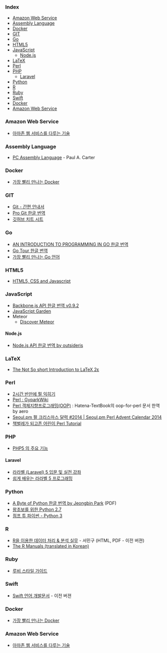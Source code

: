 ### Index

* [Amazon Web Service](#amazon-web-service)
* [Assembly Language](#assembly-language)
* [Docker](#docker)
* [GIT](#git)
* [Go](#go)
* [HTML5](#html5)
* [JavaScript](#javascript)
  * [Node.js](#nodejs)
* [LaTeX](#latex)
* [Perl](#perl)
* [PHP](#php)
  * [Laravel](#laravel)
* [Python](#python)
* [R](#r)
* [Ruby](#ruby)
* [Swift](#swift)
* [Docker](#docker)
* [Amazon Web Service](#amazon-web-service)


### Amazon Web Service

* [아마존 웹 서비스를 다루는 기술](http://www.pyrasis.com/private/2014/09/30/publish-the-art-of-amazon-web-services-book)


### Assembly Language

* [PC Assembly Language](http://drpaulcarter.com/pcasm/) - Paul A. Carter


### Docker

* [가장 빨리 만나는 Docker](http://www.pyrasis.com/private/2014/11/30/publish-docker-for-the-really-impatient-book)


### GIT

* [Git - 간편 안내서](http://rogerdudler.github.io/git-guide/index.ko.html)
* [Pro Git 한글 번역](http://git-scm.com/book/ko/)
* [깃허브 치트 시트](https://github.com/tiimgreen/github-cheat-sheet/blob/master/README.ko.md)


### Go

* [AN INTRODUCTION TO PROGRAMMING IN GO 한글 번역](http://www.codingnuri.com/golang-book/index.html)
* [Go Tour 한글 번역](http://go-tour-kr.appspot.com)
* [가장 빨리 만나는 Go 언어](http://www.pyrasis.com/private/2015/06/01/publish-go-for-the-really-impatient-book)


### HTML5

* [HTML5, CSS and Javascript](http://fromyou.tistory.com/581)


### JavaScript

* [Backbone.js API 한글 번역 v0.9.2](http://iwidgets.kr/document/backbonejs.html)
* [JavaScript Garden](http://bonsaiden.github.io/JavaScript-Garden/ko)
* Meteor
  * [Discover Meteor](http://kr.discovermeteor.com)


#### Node.js

* [Node.js API 한글 번역 by outsideris](http://nodejs.sideeffect.kr/docs/)


### LaTeX

* [The Not So short Introduction to LaTeX 2ε](http://www.ctan.org/tex-archive/info/lshort/korean)


### Perl

* [2시간 반만에 펄 익히기](http://qntm.org/files/perl/perl_kr.html)
* [Perl : GyparkWiki](http://gypark.pe.kr/wiki/Perl)
* [Perl 객체지향프로그래밍(OOP)](https://github.com/aero/perl_docs/blob/master/hatena_perl_oop.md) : Hatena-TextBook의 oop-for-perl 문서 한역 by aero
* [Seoul.pm 펄 크리스마스 달력 #2014 | Seoul.pm Perl Advent Calendar 2014](http://advent.perl.kr/2014/)
* [책벌레가 되고픈 어린이 Perl Tutorial](http://eriny.net/p/perl)


### PHP

* [PHP5 의 주요 기능](https://www.lesstif.com/pages/viewpage.action?pageId=24445740)


#### Laravel

* [라라벨 (Laravel) 5 입문 및 실전 강좌](http://l5.appkr.kr)
* [쉽게 배우는 라라벨 5 프로그래밍](https://www.lesstif.com/display/laravelprog)


### Python

* [A Byte of Python 한글 번역 by Jeongbin Park](http://byteofpython-korean.sourceforge.net/byte_of_python.pdf) (PDF)
* [왕초보를 위한 Python 2.7](https://wikidocs.net/book/2)
* [점프 투 파이썬 - Python 3](https://wikidocs.net/book/1)


### R

* [R을 이용한 데이터 처리 & 분석 실무](http://r4pda.co.kr) - 서민구 (HTML, PDF - 이전 버젼)
* [The R Manuals (translated in Korean)](http://www.openstatistics.net)


### Ruby

* [루비 스타일 가이드](https://github.com/dalzony/ruby-style-guide/blob/master/README-koKR.md)


### Swift

* [Swift 언어 개발문서](http://swift.leantra.kr) - 이전 버젼


### Docker

* [가장 빨리 만나는 Docker](http://www.pyrasis.com/private/2014/11/30/publish-docker-for-the-really-impatient-book)


### Amazon Web Service

* [아마존 웹 서비스를 다루는 기술](http://www.pyrasis.com/private/2014/09/30/publish-the-art-of-amazon-web-services-book)
